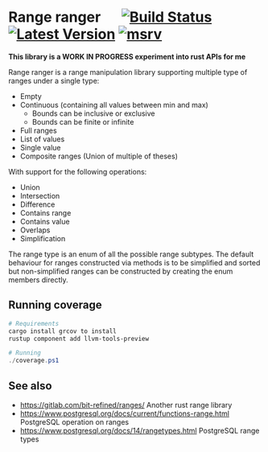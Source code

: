 # Range ranger &emsp; [![Build Status]][actions] [![Latest Version]][crates.io] [![msrv]][releases.rs]

[Build Status]: https://img.shields.io/github/actions/workflow/status/vbfox/range_ranger/ci.yaml?branch=main
[actions]: https://github.com/vbfox/range_ranger/actions?query=branch%3Amain
[Latest Version]: https://img.shields.io/crates/v/range_ranger.svg
[crates.io]: https://crates.io/crates/range_ranger
[msrv]: https://img.shields.io/crates/msrv/range_ranger.svg?color=lightgray
[releases.rs]: https://releases.rs/#rust-versions

**This library is a WORK IN PROGRESS experiment into rust APIs for me**

Range ranger is a range manipulation library supporting multiple type of ranges under a single type:

* Empty
* Continuous (containing all values between min and max)
  * Bounds can be inclusive or exclusive
  * Bounds can be finite or infinite
* Full ranges
* List of values
* Single value
* Composite ranges (Union of multiple of theses)

With support for the following operations:

* Union
* Intersection
* Difference
* Contains range
* Contains value
* Overlaps
* Simplification

The range type is an enum of all the possible range subtypes.
The default behaviour for ranges constructed via methods is to be simplified and sorted but non-simplified ranges can be constructed by creating the enum members directly.

## Running coverage

```powershell
# Requirements
cargo install grcov to install
rustup component add llvm-tools-preview

# Running
./coverage.ps1
```

## See also

* https://gitlab.com/bit-refined/ranges/ Another rust range library
* https://www.postgresql.org/docs/current/functions-range.html PostgreSQL operation on ranges
* https://www.postgresql.org/docs/14/rangetypes.html PostgreSQL range types
